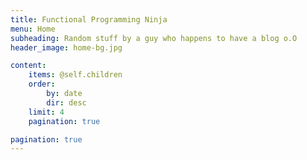 ```yaml
---
title: Functional Programming Ninja
menu: Home
subheading: Random stuff by a guy who happens to have a blog o.O
header_image: home-bg.jpg

content:
    items: @self.children
    order:
        by: date
        dir: desc
    limit: 4
    pagination: true

pagination: true
---
```

